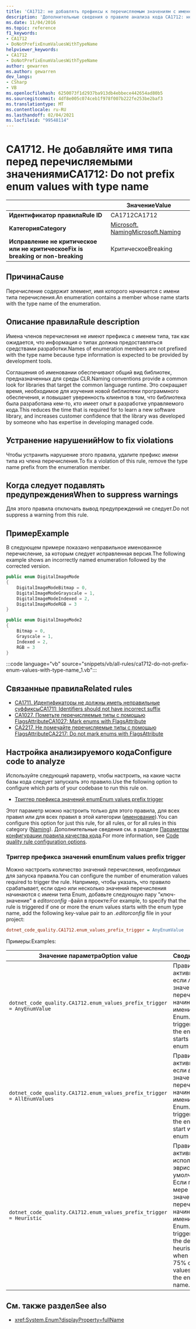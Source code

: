 ```yaml
---
title: 'CA1712: не добавлять префиксы к перечисляемым значениям с именем типа (анализ кода)'
description: 'Дополнительные сведения о правиле анализа кода CA1712: не добавляйте значения перечислений к типу с именем типа'
ms.date: 11/04/2016
ms.topic: reference
f1_keywords:
- CA1712
- DoNotPrefixEnumValuesWithTypeName
helpviewer_keywords:
- CA1712
- DoNotPrefixEnumValuesWithTypeName
author: gewarren
ms.author: gewarren
dev_langs:
- CSharp
- VB
ms.openlocfilehash: 6250073f1d2937ba913db4ebbece442654ad80b5
ms.sourcegitcommit: 4df8e005c074ceb1f978f007b222fe253be2baf3
ms.translationtype: MT
ms.contentlocale: ru-RU
ms.lasthandoff: 02/04/2021
ms.locfileid: "99548114"
---
```

# <a name="ca1712-do-not-prefix-enum-values-with-type-name"></a><span data-ttu-id="82644-103">CA1712. Не добавляйте имя типа перед перечисляемыми значениями</span><span class="sxs-lookup"><span data-stu-id="82644-103">CA1712: Do not prefix enum values with type name</span></span>

| | <span data-ttu-id="82644-104">Значение</span><span class="sxs-lookup"><span data-stu-id="82644-104">Value</span></span> |
|-|-|
| <span data-ttu-id="82644-105">**Идентификатор правила**</span><span class="sxs-lookup"><span data-stu-id="82644-105">**Rule ID**</span></span> |<span data-ttu-id="82644-106">CA1712</span><span class="sxs-lookup"><span data-stu-id="82644-106">CA1712</span></span>|
| <span data-ttu-id="82644-107">**Категория**</span><span class="sxs-lookup"><span data-stu-id="82644-107">**Category**</span></span> |[<span data-ttu-id="82644-108">Microsoft. Naming</span><span class="sxs-lookup"><span data-stu-id="82644-108">Microsoft.Naming</span></span>](naming-warnings.md)|
| <span data-ttu-id="82644-109">**Исправление не критическое или не критическое**</span><span class="sxs-lookup"><span data-stu-id="82644-109">**Fix is breaking or non-breaking**</span></span> |<span data-ttu-id="82644-110">Критическое</span><span class="sxs-lookup"><span data-stu-id="82644-110">Breaking</span></span>|

## <a name="cause"></a><span data-ttu-id="82644-111">Причина</span><span class="sxs-lookup"><span data-stu-id="82644-111">Cause</span></span>

<span data-ttu-id="82644-112">Перечисление содержит элемент, имя которого начинается с имени типа перечисления.</span><span class="sxs-lookup"><span data-stu-id="82644-112">An enumeration contains a member whose name starts with the type name of the enumeration.</span></span>

## <a name="rule-description"></a><span data-ttu-id="82644-113">Описание правила</span><span class="sxs-lookup"><span data-stu-id="82644-113">Rule description</span></span>

<span data-ttu-id="82644-114">Имена членов перечисления не имеют префикса с именем типа, так как ожидается, что информация о типах должна предоставляться средствами разработки.</span><span class="sxs-lookup"><span data-stu-id="82644-114">Names of enumeration members are not prefixed with the type name because type information is expected to be provided by development tools.</span></span>

<span data-ttu-id="82644-115">Соглашения об именовании обеспечивают общий вид библиотек, предназначенных для среды CLR.</span><span class="sxs-lookup"><span data-stu-id="82644-115">Naming conventions provide a common look for libraries that target the common language runtime.</span></span> <span data-ttu-id="82644-116">Это сокращает время, необходимое для изучения новой библиотеки программного обеспечения, и повышает уверенность клиентов в том, что библиотека была разработана кем-то, кто имеет опыт в разработке управляемого кода.</span><span class="sxs-lookup"><span data-stu-id="82644-116">This reduces the time that is required for to learn a new software library, and increases customer confidence that the library was developed by someone who has expertise in developing managed code.</span></span>

## <a name="how-to-fix-violations"></a><span data-ttu-id="82644-117">Устранение нарушений</span><span class="sxs-lookup"><span data-stu-id="82644-117">How to fix violations</span></span>

<span data-ttu-id="82644-118">Чтобы устранить нарушение этого правила, удалите префикс имени типа из члена перечисления.</span><span class="sxs-lookup"><span data-stu-id="82644-118">To fix a violation of this rule, remove the type name prefix from the enumeration member.</span></span>

## <a name="when-to-suppress-warnings"></a><span data-ttu-id="82644-119">Когда следует подавлять предупреждения</span><span class="sxs-lookup"><span data-stu-id="82644-119">When to suppress warnings</span></span>

<span data-ttu-id="82644-120">Для этого правила отключать вывод предупреждений не следует.</span><span class="sxs-lookup"><span data-stu-id="82644-120">Do not suppress a warning from this rule.</span></span>

## <a name="example"></a><span data-ttu-id="82644-121">Пример</span><span class="sxs-lookup"><span data-stu-id="82644-121">Example</span></span>

<span data-ttu-id="82644-122">В следующем примере показано неправильное именованное перечисление, за которым следует исправленная версия.</span><span class="sxs-lookup"><span data-stu-id="82644-122">The following example shows an incorrectly named enumeration followed by the corrected version.</span></span>

```csharp
public enum DigitalImageMode
{
    DigitalImageModeBitmap = 0,
    DigitalImageModeGrayscale = 1,
    DigitalImageModeIndexed = 2,
    DigitalImageModeRGB = 3
}

public enum DigitalImageMode2
{
    Bitmap = 0,
    Grayscale = 1,
    Indexed = 2,
    RGB = 3
}
```

:::code language="vb" source="snippets/vb/all-rules/ca1712-do-not-prefix-enum-values-with-type-name_1.vb":::

## <a name="related-rules"></a><span data-ttu-id="82644-123">Связанные правила</span><span class="sxs-lookup"><span data-stu-id="82644-123">Related rules</span></span>

- [<span data-ttu-id="82644-124">CA1711. Идентификаторы не должны иметь неправильные суффиксы</span><span class="sxs-lookup"><span data-stu-id="82644-124">CA1711: Identifiers should not have incorrect suffix</span></span>](ca1711.md)
- [<span data-ttu-id="82644-125">CA1027. Пометьте перечисляемые типы с помощью FlagsAttribute</span><span class="sxs-lookup"><span data-stu-id="82644-125">CA1027: Mark enums with FlagsAttribute</span></span>](ca1027.md)
- [<span data-ttu-id="82644-126">CA2217. Не помечайте перечисляемые типы с помощью FlagsAttribute</span><span class="sxs-lookup"><span data-stu-id="82644-126">CA2217: Do not mark enums with FlagsAttribute</span></span>](ca2217.md)

## <a name="configure-code-to-analyze"></a><span data-ttu-id="82644-127">Настройка анализируемого кода</span><span class="sxs-lookup"><span data-stu-id="82644-127">Configure code to analyze</span></span>

<span data-ttu-id="82644-128">Используйте следующий параметр, чтобы настроить, на какие части базы кода следует запускать это правило.</span><span class="sxs-lookup"><span data-stu-id="82644-128">Use the following option to configure which parts of your codebase to run this rule on.</span></span>

- [<span data-ttu-id="82644-129">Триггер префикса значений enum</span><span class="sxs-lookup"><span data-stu-id="82644-129">Enum values prefix trigger</span></span>](#enum-values-prefix-trigger)

<span data-ttu-id="82644-130">Этот параметр можно настроить только для этого правила, для всех правил или для всех правил в этой категории ([именование](naming-warnings.md)).</span><span class="sxs-lookup"><span data-stu-id="82644-130">You can configure this option for just this rule, for all rules, or for all rules in this category ([Naming](naming-warnings.md)).</span></span> <span data-ttu-id="82644-131">Дополнительные сведения см. в разделе [Параметры конфигурации правила качества кода](../code-quality-rule-options.md).</span><span class="sxs-lookup"><span data-stu-id="82644-131">For more information, see [Code quality rule configuration options](../code-quality-rule-options.md).</span></span>

### <a name="enum-values-prefix-trigger"></a><span data-ttu-id="82644-132">Триггер префикса значений enum</span><span class="sxs-lookup"><span data-stu-id="82644-132">Enum values prefix trigger</span></span>

<span data-ttu-id="82644-133">Можно настроить количество значений перечисления, необходимых для запуска правила.</span><span class="sxs-lookup"><span data-stu-id="82644-133">You can configure the number of enumeration values required to trigger the rule.</span></span> <span data-ttu-id="82644-134">Например, чтобы указать, что правило срабатывает, если одно или несколько значений перечисления начинаются с имени типа Enum, добавьте следующую пару "ключ-значение" в *editorconfig* -файл в проекте:</span><span class="sxs-lookup"><span data-stu-id="82644-134">For example, to specify that the rule is triggered if one or more the enum values starts with the enum type name, add the following key-value pair to an *.editorconfig* file in your project:</span></span>

```ini
dotnet_code_quality.CA1712.enum_values_prefix_trigger = AnyEnumValue
```

<span data-ttu-id="82644-135">Примеры:</span><span class="sxs-lookup"><span data-stu-id="82644-135">Examples:</span></span>

| <span data-ttu-id="82644-136">Значение параметра</span><span class="sxs-lookup"><span data-stu-id="82644-136">Option value</span></span> | <span data-ttu-id="82644-137">Сводка</span><span class="sxs-lookup"><span data-stu-id="82644-137">Summary</span></span> |
| --- | --- |
|`dotnet_code_quality.CA1712.enum_values_prefix_trigger = AnyEnumValue` | <span data-ttu-id="82644-138">Правило активируется, если *любое* из значений перечисления начинается с имени типа Enum.</span><span class="sxs-lookup"><span data-stu-id="82644-138">The rule is triggered if *any* of the enum values starts with the enum type name.</span></span>
|`dotnet_code_quality.CA1712.enum_values_prefix_trigger = AllEnumValues` | <span data-ttu-id="82644-139">Правило активируется, если *все* значения перечисления начинаются с имени типа Enum.</span><span class="sxs-lookup"><span data-stu-id="82644-139">The rule is triggered if *all* of the enum values start with the enum type name.</span></span>
|`dotnet_code_quality.CA1712.enum_values_prefix_trigger = Heuristic` | <span data-ttu-id="82644-140">Правило активируется с использованием эвристики по умолчанию, т. е. Если по крайней мере 75% значений перечисления начинаются с имени типа Enum.</span><span class="sxs-lookup"><span data-stu-id="82644-140">The rule is triggered using the default heuristic, that is, when at least 75% of the enum values start with the enum type name.</span></span>

## <a name="see-also"></a><span data-ttu-id="82644-141">См. также раздел</span><span class="sxs-lookup"><span data-stu-id="82644-141">See also</span></span>

- <xref:System.Enum?displayProperty=fullName>
